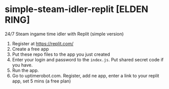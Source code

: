 # simple-steam-idler-replit [ELDEN RING]
24/7 Steam ingame time idler with Replit (simple version)

1. Register at https://replit.com/
2. Create a free app
3. Put these repo files to the app you just created
4. Enter your login and password to the `index.js`. Put shared secret code if you have.
5. Run the app.
6. Go to uptimerobot.com. Register, add ne app, enter a link to your replit app, set 5 mins (a free plan)
